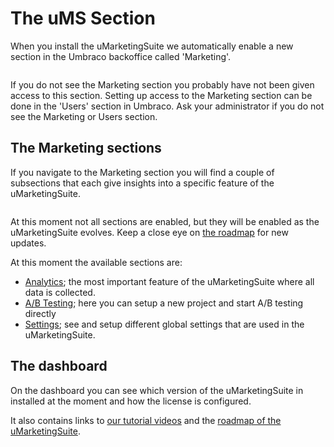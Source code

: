 # The uMS Section

When you install the uMarketingSuite we automatically enable a new section in the Umbraco backoffice called 'Marketing'.

![]()

If you do not see the Marketing section you probably have not been given access to this section. Setting up access to the Marketing section can be done in the 'Users' section in Umbraco. Ask your administrator if you do not see the Marketing or Users section.

## The Marketing sections

If you navigate to the Marketing section you will find a couple of subsections that each give insights into a specific feature of the uMarketingSuite.

![]()

At this moment not all sections are enabled, but they will be enabled as the uMarketingSuite evolves. Keep a close eye on [the roadmap](https://www.umarketingsuite.com/roadmap/) for new updates.

At this moment the available sections are:

- [Analytics](/analytics/); the most important feature of the uMarketingSuite where all data is collected.
- [A/B Testing](/a-b-testing/); here you can setup a new project and start A/B testing directly
- [Settings](/installing-umarketingsuite/settings-section/); see and setup different global settings that are used in the uMarketingSuite.

## The dashboard

On the dashboard you can see which version of the uMarketingSuite in installed at the moment and how the license is configured. 

It also contains links to [our tutorial videos](https://www.youtube.com/channel/UCJWoJ-rKhx8uIs_zmMS84yA/videos) and the [roadmap of the uMarketingSuite](https://www.umarketingsuite.com/roadmap).

![]()